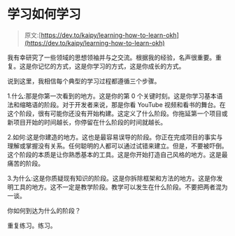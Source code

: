 # 学习如何学习

> 原文:[https://dev.to/kaipy/learning-how-to-learn-okh](https://dev.to/kaipy/learning-how-to-learn-okh)

我有幸研究了一些领域的思想领袖并与之交流。根据我的经验，名声很重要。重复。这是你记忆的方式，这是你学习的方式，这是你成长的方式。

说到这里，我相信每个典型的学习过程都遵循三个步骤。

1.什么:那是你第一次看到的地方。这是你的第 0 个关键时刻。这是你学习基本语法和缩略语的阶段。对于开发者来说，那是你看 YouTube 视频和看书的舞台。在这个阶段，很有可能你还没有开始构建。这定义了什么阶段。你拖延第一个项目或新项目开始的时间越长，你停留在什么阶段的时间就越长。

2.如何:这是你建造的地方。这也是最容易误导的阶段。你正在完成项目的事实与理解或掌握没有关系。任何聪明的人都可以通过试错来建立。但是，不要被吓倒。这个阶段的本质是让你熟悉基本的工具。这是你开始打造自己风格的地方。这是最痛苦的阶段。

3.为什么:这是你质疑现有知识的阶段。这是你拆除框架和方法的地方。这是你发明工具的地方。这不一定是教学阶段。教学可以发生在什么阶段。不要把两者混为一谈。

你如何到达为什么的阶段？

重复练习。练习。